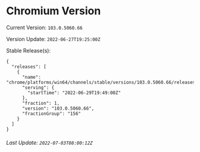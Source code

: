 # Chromium Version

Current Version: `103.0.5060.66`

Version Update: `2022-06-27T19:25:00Z`

Stable Release(s):
```
{
  "releases": [
    {
      "name": "chrome/platforms/win64/channels/stable/versions/103.0.5060.66/releases/1656532140",
      "serving": {
        "startTime": "2022-06-29T19:49:00Z"
      },
      "fraction": 1,
      "version": "103.0.5060.66",
      "fractionGroup": "156"
    }
  ]
}
```

###### Last Update: `2022-07-03T08:00:12Z`
